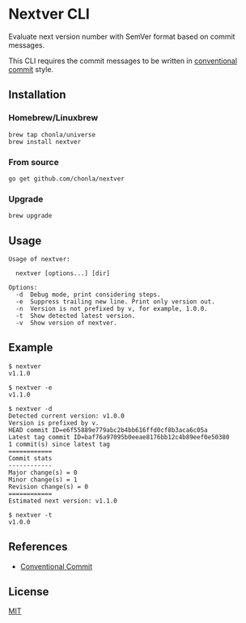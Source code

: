 # Nextver CLI

Evaluate next version number with SemVer format based on commit messages.

This CLI requires the commit messages to be written in [conventional commit](https://www.conventionalcommits.org/) style.

## Installation

### Homebrew/Linuxbrew

```
brew tap chonla/universe
brew install nextver
```

### From source

```
go get github.com/chonla/nextver
```

### Upgrade

```
brew upgrade
```

## Usage

```
Usage of nextver:

  nextver [options...] [dir]

Options:
  -d  Debug mode, print considering steps.
  -e  Suppress trailing new line. Print only version out.
  -n  Version is not prefixed by v, for example, 1.0.0.
  -t  Show detected latest version.
  -v  Show version of nextver.
```

## Example

```
$ nextver
v1.1.0

$ nextver -e
v1.1.0

$ nextver -d
Detected current version: v1.0.0
Version is prefixed by v.
HEAD commit ID=e6f55889e779abc2b4bb616ffd0cf8b3aca6c05a
Latest tag commit ID=baf76a97095b0eeae8176bb12c4b89eef0e50380
1 commit(s) since latest tag
============
Commit stats
------------
Major change(s) = 0
Minor change(s) = 1
Revision change(s) = 0
============
Estimated next version: v1.1.0

$ nextver -t
v1.0.0
```

## References

* [Conventional Commit](https://www.conventionalcommits.org/)

## License

[MIT](LICENSE.txt)
